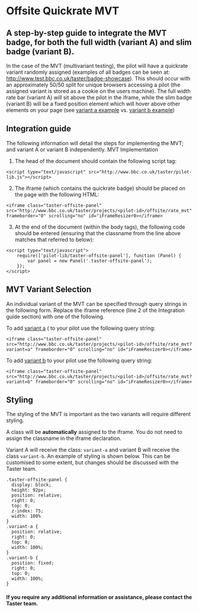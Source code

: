 # Offsite Quickrate MVT

## A step-by-step guide to integrate the MVT badge, for both the full width (variant A) and slim badge (variant B).

In the case of the MVT (multivariant testing), the pilot will have a quickrate variant randomly assigned (examples of all badges can be seen at: http://www.test.bbc.co.uk/taster/badge-showcase). This should occur with an approximately 50/50 split for unique browsers accessing a pilot (the assigned variant is stored as a cookie on the users machine). The full width rate bar (variant A) will sit above the pilot in the iframe, while the slim badge (variant B) will be a fixed position element which will hover above other elements on your page (see [variant a example](http://dummy.pilots.bbcconnectedstudio.co.uk/variant_a.html) vs. [variant b example](http://dummy.pilots.bbcconnectedstudio.co.uk/variant_b.html))

## Integration guide
The following information will detail the steps for implementing the MVT; and variant A or variant B independently.
MVT Implementation
1. The head of the document should contain the following script tag:
```
<script type="text/javascript" src="http://www.bbc.co.uk/taster/pilot-lib.js"></script>
```

2. The iframe (which contains the quickrate badge) should be placed on the page with the following HTML:
```
<iframe class="taster-offsite-panel" src="http://www.bbc.co.uk/taster/projects/<pilot-id>/offsite/rate_mvt" frameborder="0" scrolling="no" id="iFrameResizer0></iframe>
```

3. At the end of the document (within the body tags), the following code should be entered (ensuring that the classname from the line above matches that referred to below):
```
<script type="text/javascript">
    require(['pilot-lib/taster-offsite-panel'], function (Panel) {
        var panel = new Panel('.taster-offsite-panel');
    });
</script>
```

## MVT Variant Selection

An individual variant of the MVT can be specified through query strings in the following form. Replace the iframe reference (line 2 of the Integration guide section) with one of the following.

To add [variant a](http://dummy.pilots.bbcconnectedstudio.co.uk/variant_a.html) ( to your pilot use the following query string:
```
<iframe class="taster-offsite-panel" src="http://www.bbc.co.uk/taster/projects/<pilot-id>/offsite/rate_mvt?variant=a" frameborder="0" scrolling="no" id="iFrameResizer0></iframe>
```

To add [variant b](http://dummy.pilots.bbcconnectedstudio.co.uk/variant_b.html) to your pilot use the following query string:
```
<iframe class="taster-offsite-panel" src="http://www.bbc.co.uk/taster/projects/<pilot-id>/offsite/rate_mvt?variant=b" frameborder="0" scrolling="no" id="iFrameResizer0></iframe>
```

## Styling

The styling of the MVT is important as the two variants will require different styling.

A class will be **automatically** assigned to the iframe. You do not need to assign the classname in the iframe declaration.

Variant A will receive the class: `variant-a` and variant B will receive the class `variant-b`.  An example of styling is shown below. This can be customised to some extent, but changes should be discussed with the Taster team.
```
.taster-offsite-panel {
  display: block;
  height: 92px;
  position: relative;
  right: 0;
  top: 0;
  z-index: 75;
  width: 100%
}
.variant-a {
  position: relative;
  right: 0;
  top: 0;
  width: 100%;
}
.variant-b {
  position: fixed;
  right: 0;
  top: 0;
  width: 100%;
}
```

#### If you require any additional information or assistance, please contact the Taster team.
